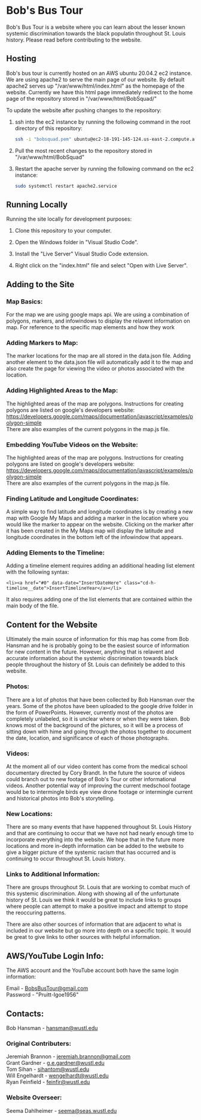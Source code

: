 # Bob's Bus Tour

Bob's Bus Tour is a website where you can learn about the lesser known systemic discrimination towards the black populatin throughout St. Louis history. Please read before contributing to the website.

## Hosting

Bob's bus tour is currently hosted on an AWS ubuntu 20.04.2 ec2 instance. We are using apache2 to serve the main page of our website. By default apache2 serves up "/var/www/html/index.html" as the homepage of the website. Currently we have this html page immediately redirect to the home page of the repository stored in "/var/www/html/BobSquad/"

To update the website after pushing changes to the repository:
1. ssh into the ec2 instance by running the following command in the root directory of this repository:

    ```bash
    ssh -i "bobsquad.pem" ubuntu@ec2-18-191-145-124.us-east-2.compute.amazonaws.com
    ```

2. Pull the most recent changes to the repository stored in "/var/www/html/BobSquad"

3. Restart the apache server by running the following command on the ec2 instance:

    ```bash
    sudo systemctl restart apache2.service
    ```
## Running Locally

Running the site locally for development purposes:

1. Clone this repository to your computer.

2. Open the Windows folder in "Visual Studio Code".

3. Install the "Live Server" Visual Studio Code extension.

4. Right click on the "index.html" file and select "Open with Live Server".

## Adding to the Site

### Map Basics:

For the map we are using google maps api. We are using a combination of polygons, markers, and infowindows to display the relavent information on map. For reference to the specific map elements and how they work 

### Adding Markers to Map:

The marker locations for the map are all stored in the data.json file. Adding another element to the data.json file will automatically add it to the map and also create the page for viewing the video or photos associated with the location.

### Adding Highlighted Areas to the Map:

The highlighted areas of the map are polygons. Instructions for creating polygons are listed on google's developers website:  
https://developers.google.com/maps/documentation/javascript/examples/polygon-simple  
There are also examples of the current polygons in the map.js file.

### Embedding YouTube Videos on the Website:

The highlighted areas of the map are polygons. Instructions for creating polygons are listed on google's developers website:  
https://developers.google.com/maps/documentation/javascript/examples/polygon-simple  
There are also examples of the current polygons in the map.js file.

### Finding Latitude and Longitude Coordinates:

A simple way to find latitude and longitude coordinates is by creating a new map with Google My Maps and adding a marker in the location where you would like the marker to appear on the website. Clicking on the marker after it has been created in the My Maps map will display the latitude and longitude coordinates in the bottom left of the infowindow that appears.

### Adding Elements to the Timeline:
Adding a timeline element requires adding an additional heading list element with the following syntax:

    <li><a href="#0" data-date="InsertDateHere" class="cd-h-timeline__date">InsertTimelineYear</a></li>

It also requires adding one of the list elements that are contained within the main body of the file.

## Content for the Website

Ultimately the main source of information for this map has come from Bob Hansman and he is probably going to be the easiest source of information for new content in the future. However, anything that is relavent and accurate information about the systemic discrimination towards black people throughout the history of St. Louis can definitely be added to this website.

### Photos:

There are a lot of photos that have been collected by Bob Hansman over the years. Some of the photos have been uploaded to the google drive folder in the form of PowerPoints. However, currently most of the photos are completely unlabeled, so it is unclear where or when they were taken. Bob knows most of the background of the pictures, so it will be a process of sitting down with hime and going through the photos together to document the date, location, and significance of each of those photographs.

### Videos:

At the moment all of our video content has come from the medical school documentary directed by Cory Brandt. In the future the source of videos could branch out to new footage of Bob's Tour or other informational videos. Another potential way of improving the current medschool footage would be to intermingle birds eye view drone footage or intermingle current and historical photos into Bob's storytelling.

### New Locations:

There are so many events that have happened throughout St. Louis History and that are continuing to occur that we have not had nearly enough time to incorporate everything into the website. We hope that in the future more locations and more in-depth information can be added to the website to give a bigger picture of the systemic racism that has occurred and is continuing to occur throughout St. Louis history.

### Links to Additional Information:

There are groups throughout St. Louis that are working to combat much of this systemic discrimination. Along with showing all of the unfortunate history of St. Louis we think it would be great to include links to groups where people can attempt to make a positive impact and attempt to stope the reoccuring patterns. 

There are also other sources of information that are adjacent to what is included in our website but go more into depth on a specific topic. It would be great to give links to other sources with helpful information.

## AWS/YouTube Login Info:

The AWS account and the YouTube account both have the same login information:

Email - BobsBusTour@gmail.com  
Password - "Pruitt-Igoe1956"

## Contacts:

Bob Hansman - hansman@wustl.edu

### Original Contributers:

Jeremiah Brannon - jeremiah.brannon@gmail.com  
Grant Gardner - g.e.gardner@wustl.edu  
Tom Sihan - sihantom@wustl.edu  
Will Engelhardt - wengelhardt@wustl.edu  
Ryan Feinfield - feinfir@wustl.edu

### Website Overseer:

Seema Dahlheimer - seema@seas.wustl.edu